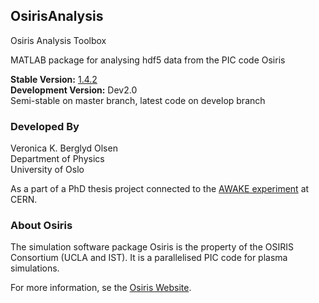 ## OsirisAnalysis

Osiris Analysis Toolbox

MATLAB package for analysing hdf5 data from the PIC code Osiris

**Stable Version:** [1.4.2](https://github.com/Jadzia626/OsirisAnalysis/releases/tag/v1.4.2)<br>
**Development Version:** Dev2.0<br>
Semi-stable on master branch, latest code on develop branch
 
### Developed By

Veronica K. Berglyd Olsen<br>
Department of Physics<br>
University of Oslo

As a part of a PhD thesis project connected to the [AWAKE experiment](http://awake.web.cern.ch/) at CERN.
 
### About Osiris

The simulation software package Osiris is the property of the OSIRIS Consortium (UCLA and IST). It is a parallelised PIC code for plasma simulations. 

For more information, se the [Osiris Website](https://plasmasim.physics.ucla.edu/codes/osiris).